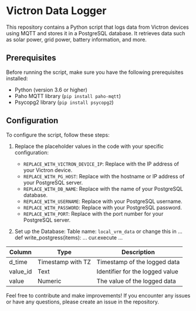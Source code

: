 # Victron Data Logger

This repository contains a Python script that logs data from Victron devices using MQTT and stores it in a PostgreSQL database. It retrieves data such as solar power, grid power, battery information, and more.

## Prerequisites

Before running the script, make sure you have the following prerequisites installed:

- Python (version 3.6 or higher)
- Paho MQTT library (`pip install paho-mqtt`)
- Psycopg2 library (`pip install psycopg2`)

## Configuration

To configure the script, follow these steps:

1. Replace the placeholder values in the code with your specific configuration:
   - `REPLACE_WITH_VICTRON_DEVICE_IP`: Replace with the IP address of your Victron device.
   - `REPLACE_WITH_PG_HOST`: Replace with the hostname or IP address of your PostgreSQL server.
   - `REPLACE_WITH_DB_NAME`: Replace with the name of your PostgreSQL database.
   - `REPLACE_WITH_USERNAME`: Replace with your PostgreSQL username.
   - `REPLACE_WITH_PASSWORD`: Replace with your PostgreSQL password.
   - `REPLACE_WITH_PORT`: Replace with the port number for your PostgreSQL server.

2. Set up the Database:
Table name: `local_vrm_data` or change this in ... def write_postgress(items): ... cur.execute ...

| Column   | Type                | Description                            |
| -------- | ------------------- | -------------------------------------- |
| d_time   | Timestamp with TZ   | Timestamp of the logged data            |
| value_id | Text                | Identifier for the logged value         |
| value    | Numeric             | The value of the logged data            |


Feel free to contribute and make improvements! If you encounter any issues or have any questions, please create an issue in the repository.
